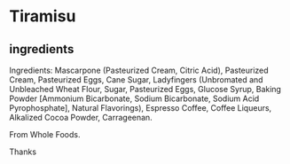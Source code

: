 # Tiramisu

## ingredients
Ingredients: Mascarpone (Pasteurized Cream, Citric Acid), Pasteurized Cream, Pasteurized Eggs, Cane Sugar, Ladyfingers (Unbromated and Unbleached Wheat Flour, Sugar, Pasteurized Eggs, Glucose Syrup, Baking Powder [Ammonium Bicarbonate, Sodium Bicarbonate, Sodium Acid Pyrophosphate], Natural Flavorings), Espresso Coffee, Coffee Liqueurs, Alkalized Cocoa Powder, Carrageenan.

From Whole Foods.

Thanks
